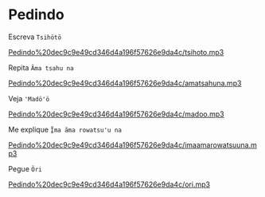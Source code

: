 # Pedindo

Escreva `Tsihötö`

[Pedindo%20dec9c9e49cd346d4a196f57626e9da4c/tsihoto.mp3](Pedindo%20dec9c9e49cd346d4a196f57626e9da4c/tsihoto.mp3)

Repita `Ãma tsahu na`

[Pedindo%20dec9c9e49cd346d4a196f57626e9da4c/amatsahuna.mp3](Pedindo%20dec9c9e49cd346d4a196f57626e9da4c/amatsahuna.mp3)

Veja  `'Madö'ö` 

[Pedindo%20dec9c9e49cd346d4a196f57626e9da4c/madoo.mp3](Pedindo%20dec9c9e49cd346d4a196f57626e9da4c/madoo.mp3)

Me explique `Ĩ̱ma ãma rowatsu'u na`

[Pedindo%20dec9c9e49cd346d4a196f57626e9da4c/imaamarowatsuuna.mp3](Pedindo%20dec9c9e49cd346d4a196f57626e9da4c/imaamarowatsuuna.mp3)

Pegue `Öri`

[Pedindo%20dec9c9e49cd346d4a196f57626e9da4c/ori.mp3](Pedindo%20dec9c9e49cd346d4a196f57626e9da4c/ori.mp3)